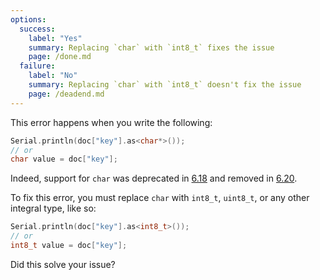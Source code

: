 ```yaml
---
options:
  success:
    label: "Yes"
    summary: Replacing `char` with `int8_t` fixes the issue
    page: /done.md
  failure:
    label: "No"
    summary: Replacing `char` with `int8_t` doesn't fix the issue
    page: /deadend.md
---
```


This error happens when you write the following:

```c++
Serial.println(doc["key"].as<char*>());
// or
char value = doc["key"];
```

Indeed, support for `char` was deprecated in [6.18](/news/2021/05/04/version-6-18-0/) and removed in [6.20](/news/2022/12/26/arduinojson-6-20-0/).

To fix this error, you must replace `char` with `int8_t`, `uint8_t`, or any other integral type, like so:

```c++
Serial.println(doc["key"].as<int8_t>());
// or
int8_t value = doc["key"];
```

Did this solve your issue?
